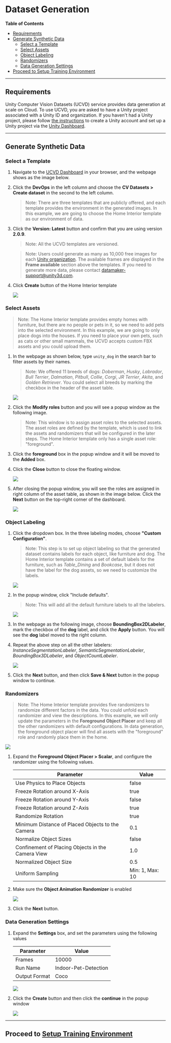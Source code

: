 # Dataset Generation

**Table of Contents**

  - [Requirements](#requirements)
  - [Generate Synthetic Data](#generate-synthetic-data)
    - [Select a Template](#select-a-template)
    - [Select Assets](#select-assets)
    - [Object Labeling](#object-labeling)
    - [Randomizers](#randomizers)
    - [Data Generation Settings](#data-generation-settings)
  - [Proceed to Setup Training Environment](#proceed-to-training)

---

## Requirements

Unity Computer Vision Datasets (UCVD) service provides data generation at scale on Cloud. To use UCVD, you are asked to have a Unity project associated with a Unity ID and organization. If you haven't had a Unity project, please follow [the instructions](ucvd.md) to create a Unity account and set up a Unity project via the [Unity Dashboard](https://dashboard.unity3d.com/).

---

## Generate Synthetic Data

### Select a Template

1. Navigate to the [UCVD Dashboard](https://dashboard.unity3d.com/computer-vision-datasets) in your browser, and the webpage shows as the image below.

1. Click the **DevOps** in the left column and choose the **CV Datasets > Create dataset** in the second to the left column.

	> Note: There are three templates that are publicly offered, and each template provides the environment in the generated images. In this example, we are going to choose the Home Interior template as our environment of data.

1. Click the **Version: Latest** button and confirm that you are using version **2.0.9**.

	> Note: All the UCVD templates are versioned.

	> Note: Users could generate as many as 10,000 free images for each [Unity organization](https://id.unity.com/organizations). The available frames are displayed in the **Frame available** section above the templates. If you need to generate more data, please contact <datamaker-support@unity3d.com>.

1. Click **Create** button of the Home Interior template

	![](images/select-template.png)

### Select Assets

> Note: The Home Interior template provides empty homes with furniture, but there are no people or pets in it, so we need to add pets into the selected environment. In this example, we are going to only place dogs into the houses. If you need to place your own pets, such as cats or other small mammals, the UCVD accepts custom FBX assets and you could upload them.

1. In the webpage as shown below, type `unity_dog` in the search bar to filter assets by their names.

	> Note: We offered 11 breeds of dogs: _Doberman_, _Husky_, _Labrador_, _Bull Terrier_, _Dalmatian_, _Pitbull_, _Collie_, _Corgi_, _JR Terrier_, _Akita_, and _Golden Retriever_. You could select all breeds by marking the checkbox in the header of the asset table.

	![](images/select-assets.png)

1. Click the **Modify roles** button and you will see a popup window as the following image.

	> Note: This window is to assign asset roles to the selected assets. The asset roles are defined by the template, which is used to link the assets and randomizers that will be configured in the later steps. The Home Interior template only has a single asset role: "foreground".

1. Click the **foreground** box in the popup window and it will be moved to the **Added** box.

1. Click the **Close** button to close the floating window.

	![](images/modify-roles.png)

1. After closing the popup window, you will see the roles are assigned in right column of the asset table, as shown in the image below. Click the **Next** button on the top-right corner of the dashboard.

	![](images/role-assigned-assets.png)

### Object Labeling

1. Click the dropdown box. In the three labeling modes, choose **"Custom Configuration"**.

	> Note: This step is to set up object labeling so that the generated dataset contains labels for each object, like furniture and dog. The Home Interior template contains a set of default labels for the furniture, such as _Table\_Dining_ and _Bookcase_, but it does not have the label for the dog assets, so we need to customize the labels.

	![](images/select-labeling-mode.png)

1. In the popup window, click "Include defaults".

	> Note: This will add all the default furniture labels to all the labelers.

	![](images/include-default-labels.png)

1. In the webpage as the following image, choose **BoundingBox2DLabeler**, mark the checkbox of the **dog** label, and click the **Apply** button. You will see the **dog** label moved to the right column.

1. Repeat the above step on all the other labelers: _InstanceSegmentationLabeler_, _SemanticSegmentationLabeler_, _BoundingBox3DLabeler_, and _ObjectCountLabeler_.

	![](images/add-dog-label.png)

1. Click the **Next** button, and then click **Save & Next** button in the popup window to continue.

### Randomizers

> Note: The Home Interior template provides five randomizers to randomize different factors in the data. You could unfold each randomizer and view the descriptions. In this example, we will only update the parameters in the **Foreground Object Placer** and keep all the other randomizers with default configurations. In data generation, the foreground object placer will find all assets with the "foreground" role and randomly place them in the home.

![](images/foreground-randomizer.gif)

1. Expand the **Foreground Object Placer > Scalar**, and configure the randomizer using the following values.

	| Parameter | Value |
	| --------- | ----- |
	| Use Physics to Place Objects | false |
	| Freeze Rotation around X-Axis | true |
	| Freeze Rotation around Y-Axis | false |
	| Freeze Rotation around Z-Axis | true |
	| Randomize Rotation | true |
	| Minimum Distance of Placed Objects to the Camera | 0.1 |
	| Normalize Object Sizes | false |
	| Confinement of Placing Objects in the Camera View | 1.0 |
	| Normalized Object Size | 0.5 |
	| Uniform Sampling | Min: 1, Max: 10 |

1. Make sure the **Object Animation Randomizer** is enabled

	![](images/object-animation-randomizer.png)

1. Click the **Next** button.

### Data Generation Settings

1. Expand the **Settings** box, and set the parameters using the following values

	| Parameter | Value |
	| --------- | ----- |
	| Frames | 10000 |
	| Run Name | Indoor-Pet-Detection |
	| Output Format | Coco |

	![](images/data-generation-settings.png)

1. Click the **Create** button and then click the **continue** in the popup window

	![](images/confirm-data-generation.png)

---

## Proceed to [Setup Training Environment](setup-training-environment.md)
